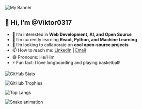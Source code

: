 ![My Banner](https://ih0.redbubble.net/cover.2424876.2400x600.jpg)

## 👋 Hi, I’m @Viktor0317  
- 👀 I’m interested in **Web Development, AI, and Open Source**  
- 🌱 I’m currently learning **React, Python, and Machine Learning**  
- 💞️ I’m looking to collaborate on **cool open-source projects**  
- 📫 How to reach me: [LinkedIn](https://www.linkedin.com/in/nikola-brajkovic-67730835/) | [Email](nikola.brajkovic88@gmail.com)  
- 😄 Pronouns: He/Him  
- ⚡ Fun fact: I love longboarding and playing basketball!

![GitHub Stats](https://github-readme-stats.vercel.app/api?username=Viktor0317&show_icons=true&theme=radical)

![GitHub Trophies](https://github-profile-trophy.vercel.app/?username=Viktor0317&theme=radical)

![Top Langs](https://github-readme-stats.vercel.app/api/top-langs/?username=Viktor0317&layout=compact&theme=radical)

![Snake animation](https://github.com/Viktor0317/Viktor0317/blob/output/github-contribution-grid-snake.svg)




<!---
Viktor0317/Viktor0317 is a ✨ special ✨ repository because its `README.md` (this file) appears on your GitHub profile.
You can click the Preview link to take a look at your changes.
--->
